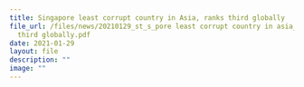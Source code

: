 ```yaml
---
title: Singapore least corrupt country in Asia, ranks third globally
file_url: /files/news/20210129_st_s_pore least corrupt country in asia_ ranks
  third globally.pdf
date: 2021-01-29
layout: file
description: ""
image: ""
---
```


